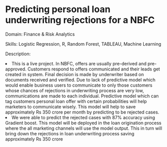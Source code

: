 # Predicting personal loan underwriting rejections for a NBFC
<p>Domain: Finance & Risk Analytics</p>
<p>Skills: Logistic Regression, R, Random Forest, TABLEAU, Machine Learning</p>
<p>Description: <li>This is a live project. In NBFC, offers are usually pre-derived and pre-approved. Customers respond to offers communicated and their leads get created in system. Final decision is made by underwriter based on documents received and verified. Due to lack of predictive model which would enable business users to communicate to only those customers whose chances of rejections in underwriting process are very low, communications are made to each individual. Predictive model which can tag customers personal loan offer with certain probabilities will help marketers to communicate wisely. This model will help to save approximately Rs 350 crore per month by predicting to be rejected cases.</li>
<li>We were able to predict the rejected cases with 87% accuracy using Gradient boost. This model will be deployed in the loan origination process where the all marketing channels will use the model output. This in turn will bring down the rejections in loan underwriting process saving approximately Rs 350 crore
</li></p>
